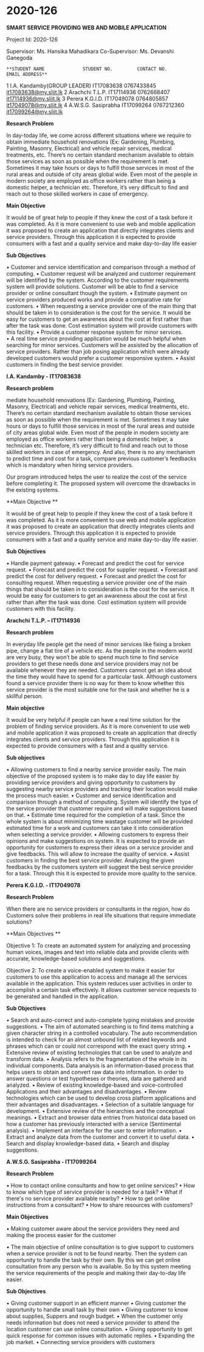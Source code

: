 # 2020-126

**SMART SERVICE PROVIDING WEB AND MOBILE APPLICATION**


Project Id: 2020-126




Supervisor: Ms. Hansika Mahadikara 
Co-Supervisor: Ms. Devanshi Ganegoda




	**STUDENT NAME	            STUDENT NO. 	    CONTACT NO.	        EMAIL ADDRESS**
1	I.A. Kandamby(GROUP LEADER)	IT17083638	        0767433845	    it17083638@my.sliit.lk
2	Arachchi T.L.P.             IT17114936	        0762668407	    it17114936@my.sliit.lk
3	Perera K.G.I.D.             IT17049078	        0764805857	    it17049078@my.sliit.lk
4	A.W.S.G. Sasiprabha     	IT17099264	        0767212360	    it17099264@my.sliit.lk



**Research Problem**

In day-today life, we come across different situations where we require to obtain immediate household renovations (Ex: Gardening, Plumbing, Painting,
Masonry, Electrical) and vehicle repair services, medical treatments, etc. There’s no certain standard mechanism available to obtain those services 
as soon as possible when the requirement is met. Sometimes it may take hours or days to fulfill those services in most of the rural areas and outside 
of city areas global wide. Even most of the people in modern society are employed as office workers rather than being a domestic helper, a technician 
etc. Therefore, it’s very difficult to find and reach out to those skilled workers in case of emergency.

**Main Objective**

It would be of great help to people if they knew the cost of a task before it was completed. As it is more convenient to use web and mobile application 
it was proposed to create an application that directly integrates clients and service providers. Through this application it is expected to provide 
consumers with a fast and a quality service and make day-to-day life easier

**Sub Objectives** 

•	Customer and service identification and comparison through a method of computing. 
•	Customer request will be analyzed and customer requirement will be identified by the system. According to the customer requirements system will 
    provide solutions. Customer will be able to find a service provider or online consultant though the system. 
•	Estimate payment on service providers produced works and provide a comparative rate for customers. 
•	When requesting a service provider one of the main thing that should be taken in to consideration is the cost for the service. It would be easy 
    for customers to get an awareness about the cost at first rather than after the task was done. Cost estimation system will provide customers with 
    this facility. 
•	Provide a customer response system for minor services.  
•	A real time service providing application would be much helpful when searching for minor services. Customers will be assisted by the allocation 
    of service providers. Rather than job posing application which were already developed customers would prefer a customer responsive system. 
•	Assist customers in finding the best service provider.



**I.A. Kandamby - IT17083638**

**Research problem**

mediate household renovations (Ex: Gardening, Plumbing, Painting, Masonry, Electrical) and vehicle repair services, medical treatments, etc. There’s 
no certain standard mechanism available to obtain those services as soon as possible when the requirement is met. Sometimes it may take hours or days 
to fulfill those services in most of the rural areas and outside of city areas global wide. Even most of the people in modern society are employed as 
office workers rather than being a domestic helper, a technician etc. Therefore, it’s very difficult to find and reach out to those skilled workers in 
case of emergency. And also, there is no any mechanism to predict time and cost for a task, compare previous customer’s feedbacks which is mandatory 
when hiring service providers. 

Our program introduced helps the user to realize the cost of the service before completing it. The proposed system will overcome the drawbacks in the 
existing systems.

**Main Objective **
 
It would be of great help to people if they knew the cost of a task before it was completed. As it is more convenient to use web and mobile application 
it was proposed to create an application that directly integrates clients and service providers. Through this application it is expected to provide 
consumers with a fast and a quality service and make day-to-day life easier. 

**Sub Objectives**
 
•	Handle payment gateway.
•	Forecast and predict the cost for service request.
•	Forecast and predict the cost for supplier request.
•	Forecast and predict the cost for delivery request.
•	Forecast and predict the cost for consulting request. 
When requesting a service provider one of the main things that should be taken in to consideration is the cost for the service. It would be easy for 
customers to get an awareness about the cost at first rather than after the task was done. Cost estimation system will provide customers with this facility.  



**Arachchi T.L.P. – IT17114936**

**Research problem**

In everyday life people get the need of minor services like fixing a broken pipe, change a flat tire of a vehicle etc. As the people in the modern world 
are very busy, they won’t be able to spend much time to find service providers to get these needs done and service providers may not be available 
whenever they are needed. Customers cannot get an idea about the time they would have to spend for a particular task. Although customers found a 
service provider there is no way for them to know whether this service provider is the most suitable one for the task and whether he is a skillful person.

**Main objective**

It would be very helpful if people can have a real time solution for the problem of finding service providers. As it is more convenient to use web and 
mobile application it was proposed to create an application that directly integrates clients and service providers. 
Through this application it is expected to provide consumers with a fast and a quality 
service.  

**Sub objectives** 

•	Allowing customers to find a nearby service provider easily. The main objective of the proposed system is to make day to day life easier by providing 
    service providers and giving opportunity to customers by suggesting nearby service providers and tracking their location would make the process much 
    easier.
•	Customer and service identification and comparison through a method of computing. System will identify the type of the service provider that customer 
    require and will make suggestions based on that.
•	Estimate time required for the completion of a task. Since the whole system is about minimizing time wastage customer will be provided estimated time 
    for a work and customers can take it into consideration when selecting a service provider.
•	Allowing customers to express their opinions and make suggestions on system. It is expected to provide an opportunity for customers to express their 
    ideas on a service provider and give feedbacks. This will allow to increase the quality of service. 
•	Assist customers in finding the best service provider. Analyzing the given feedbacks by the customers system will suggest the best service provider 
    for a task. Through this it is expected to provide more quality to the service.



**Perera K.G.I.D. - IT17049078**

**Research Problem**

When there are no service providers or consultants in the region, how do Customers solve their problems in real life situations that require immediate 
solutions?

**Main Objectives **
 
Objective 1: To create an automated system for analyzing and processing human voices, images and text into reliable data and provide clients with 
accurate, knowledge-based solutions and suggestions.  
 
Objective 2: To create a voice-enabled system to make it easier for customers to use this application to access and manage all the services available 
in the application. This system reduces user activities in order to accomplish a certain task effectively. It allows customer service requests to be 
generated and handled in the application. 
 
**Sub Objectives**
 
•	Search and auto-correct and auto-complete typing mistakes and provide suggestions. 
•	The aim of automated searching is to find items matching a given character string in a controlled vocabulary. The auto recommendation is intended 
    to check for an almost unbound list of related keywords and phrases which can or could not correspond with the exact query string. 
•	Extensive review of existing technologies that can be used to analyze and transform data. 
•	Analysis refers to the fragmentation of the whole in its individual components. Data analysis is an information-based process that helps users to 
    obtain and convert raw data into information. In order to answer questions or test hypotheses or theories, data are gathered and analyzed. 
•	Review of existing knowledge-based and voice-controlled Applications and their advantages and disadvantages. 
•	Review technologies which can be used to develop cross platform applications and their advantages and disadvantages. 
•	Selection of a suitable language for development. 
•	Extensive review of the hierarchies and the conceptual meanings. 
•	Extract and browser data entries from historical data based on how a customer has previously interacted with a service (Sentimental analysis). 
•	Implement an interface for the user to enter information. 
•	Extract and analyze data from the customer and convert it to useful data.
•	Search and display knowledge-based data.
•	Search and display suggestions.


**A.W.S.G. Sasiprabha - IT17099264**

**Research Problem**
 
•	How to contact online consultants and how to get online services?
•	How to know which type of service provider is needed for a task?
•	What if there's no service provider available nearby? 
•	How to get online instructions from a consultant? 
•	How to share resources with customers? 
 
**Main Objectives**
 
•	Making customer aware about the service providers they need and making the process easier for the customer 
 
•	The main objective of online consultation is to give support to customers when a service provider is not to be found nearby. Then the system can 
    opportunity to handle the task by their own. By this we can get online consultation from any person who is available. So by this system meeting the 
    service requirements of the people and making their day-to-day life easier. 
 
**Sub Objectives**
 
•	Giving customer support in an efficient manner 
•	Giving customer the opportunity to handle small task by their own
•	Giving customer to know about supplies, Suppers and rough budget. 
•	When the customer only needs information but does not need a service provider to attend the location customer can use online consultation. 
•	Giving opportunity to get quick response for common issues with automatic replies.
•	Expanding the job market. 
•	Connecting service providers with customers

